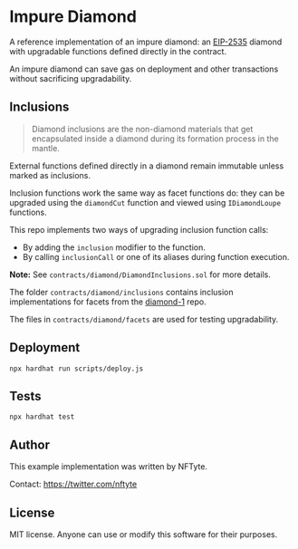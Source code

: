 # Impure Diamond

A reference implementation of an impure diamond: an [EIP-2535](https://github.com/ethereum/EIPs/issues/2535) diamond with upgradable functions defined directly in the contract.

An impure diamond can save gas on deployment and other transactions without sacrificing upgradability.

## Inclusions

> Diamond inclusions are the non-diamond materials that get encapsulated inside a diamond during its formation process in the mantle.

External functions defined directly in a diamond remain immutable unless marked as inclusions.

Inclusion functions work the same way as facet functions do: they can be upgraded using the `diamondCut` function and viewed using `IDiamondLoupe` functions.

This repo implements two ways of upgrading inclusion function calls:
- By adding the `inclusion` modifier to the function.
- By calling `inclusionCall` or one of its aliases during function execution.

**Note:** See `contracts/diamond/DiamondInclusions.sol` for more details.

The folder `contracts/diamond/inclusions` contains inclusion implementations for facets from the [diamond-1](https://github.com/mudgen/diamond-1-hardhat) repo.

The files in `contracts/diamond/facets` are used for testing upgradability.

## Deployment

```console
npx hardhat run scripts/deploy.js
```

## Tests

```console
npx hardhat test

```

## Author

This example implementation was written by NFTyte.

Contact: https://twitter.com/nftyte

## License

MIT license. Anyone can use or modify this software for their purposes.
